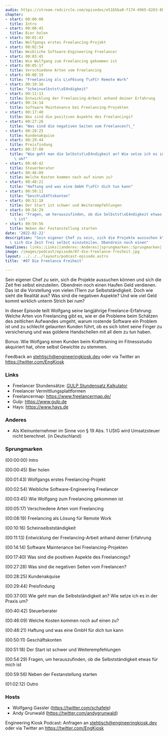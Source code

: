 ```yaml
---
audio: https://stream.redcircle.com/episodes/e51b5ba0-f174-4965-8203-8b5673dac440/stream.mp3
chapter:
- start: 00:00:00
  title: Intro
- start: 00:00:45
  title: Bier holen
- start: 00:01:43
  title: Wolfgangs erstes Freelancing-Projekt
- start: 00:02:54
  title: Weibliche Software-Engineering Freelancer
- start: 00:03:45
  title: Wie Wolfgang zum Freelancing gekommen ist
- start: 00:05:17
  title: Verschiedene Arten vom Freelancing
- start: 00:08:19
  title: "Freelancing als L\xF6sung f\xFCr Remote Work"
- start: 00:10:16
  title: "Scheinselbstst\xE4ndigkeit"
- start: 00:11:13
  title: Entwicklung der Freelancing-Arbeit anhand deiner Erfahrung
- start: 00:14:14
  title: Software Maintenance bei Freelancing-Projekten
- start: 00:17:40
  title: Was sind die positiven Aspekte des Freelancings?
- start: 00:27:28
  title: "Was sind die negativen Seiten vom Freelancen?\_"
- start: 00:28:25
  title: Kundenakquise
- start: 00:29:44
  title: Preisfindung
- start: 00:37:00
  title: "Wie geht man die Selbstst\xE4ndigkeit an? Wie setze ich es in der Praxis\
    \ um?"
- start: 00:40:42
  title: Steuerberater
- start: 00:46:09
  title: Welche Kosten kommen noch auf einen zu?
- start: 00:48:21
  title: "Haftung und was eine GmbH f\xFCr dich tun kann"
- start: 00:50:11
  title: "Gesch\xE4ftskonten"
- start: 00:51:18
  title: Der Start ist schwer und Weiterempfehlungen
- start: 00:54:29
  title: "Fragen, um herauszufinden, ob die Selbstst\xE4ndigkeit etwas f\xFCr mich\
    \ ist"
- start: 00:59:56
  title: Neben der Festanstellung starten
date: '2022-02-22'
description: "Sein eigener Chef zu sein, sich die Projekte aussuchen k\xF6nnen und\
  \ sich die Zeit frei selbst einzuteilen. Obendrein noch einen"
headlines: links::Links||anderes::Anderes||sprungmarken::Sprungmarken||hosts::Hosts
image: /images/podcast/episode/07-die-freelance-freiheit.jpg
layout: ../../../layouts/podcast-episode.astro
title: '#07 Die Freelance Freiheit'

---
```


<p class="mb-6 text-base md:text-lg text-coolGray-500">Sein eigener Chef zu sein, sich die Projekte aussuchen können und sich die Zeit frei selbst einzuteilen. Obendrein noch einen Haufen Geld verdienen. Das ist die Vorstellung von vielen ITlern zur Selbstständigkeit. Doch wie sieht die Realität aus? Was sind die negativen Aspekte? Und wie viel Geld kommt wirklich unterm Strich bei rum?</p><p class="mb-6 text-base md:text-lg text-coolGray-500">In dieser Episode teilt Wolfgang seine langjährige Freelance-Erfahrung: Welche Arten von Freelancing gibt es, wie er die Probleme beim Schätzen des zeitlichen Aufwandes umgeht, warum rostende Software ein Problem ist und zu schlecht gelaunten Kunden führt, ob es sich lohnt seine Finger zu versicherung und was goldene Handschellen mit all dem zu tun haben.</p><p class="mb-6 text-base md:text-lg text-coolGray-500">Bonus: Wie Wolfgang einen Kunden beim Krafttraining im Fitnessstudio akquiriert hat, ohne selbst Gewichte zu stemmen.</p><p class="mb-6 text-base md:text-lg text-coolGray-500">Feedback an </span><a class="underline hover:no-underline" style="text-decoration-line: underline;"href="mailto:stehtisch@engineeringkiosk.dev" rel="nofollow">stehtisch@engineeringkiosk.dev</a><span> oder via Twitter an </span><a class="underline hover:no-underline" style="text-decoration-line: underline;"href="https://twitter.com/EngKiosk" rel="nofollow">https://twitter.com/EngKiosk</a></p><h3 class="mb-4 text-2xl md:text-3xl font-semibold text-coolGray-800" id=links>Links</h3><ul class="list-disc px-5 mb-6 md:px-5 text-base md:text-lg text-coolGray-500" style="list-style-type: disc;"><li>Freelancer Stundensätze: </span><a class="underline hover:no-underline" style="text-decoration-line: underline;"href="https://www.gulp.de/stundensatzkalkulator" rel="nofollow">GULP Stundensatz Kalkulator</a></li><li>Freelancer Vermittlungsplattformen</li><li>Freelancermap: </span><a class="underline hover:no-underline" style="text-decoration-line: underline;"href="https://www.freelancermap.de/" rel="nofollow">https://www.freelancermap.de/</a></li><li>Gulp: </span><a class="underline hover:no-underline" style="text-decoration-line: underline;"href="https://www.gulp.de" rel="nofollow">https://www.gulp.de</a></li><li>Hays: </span><a class="underline hover:no-underline" style="text-decoration-line: underline;"href="https://www.hays.de" rel="nofollow">https://www.hays.de</a></li></ul><h3 class="mb-4 text-2xl md:text-3xl font-semibold text-coolGray-800" id=anderes>Anderes</h3><ul class="list-disc px-5 mb-6 md:px-5 text-base md:text-lg text-coolGray-500" style="list-style-type: disc;"><li>Als Kleinunternehmer im Sinne von § 19 Abs. 1 UStG wird Umsatzsteuer nicht berechnet. (in Deutschland)</li></ul><h3 class="mb-4 text-2xl md:text-3xl font-semibold text-coolGray-800" id=sprungmarken>Sprungmarken</h3><p class="mb-6 text-base md:text-lg text-coolGray-500">(00:00:00) Intro</p><p class="mb-6 text-base md:text-lg text-coolGray-500">(00:00:45) Bier holen</p><p class="mb-6 text-base md:text-lg text-coolGray-500">(00:01:43) Wolfgangs erstes Freelancing-Projekt</p><p class="mb-6 text-base md:text-lg text-coolGray-500">(00:02:54) Weibliche Software-Engineering Freelancer</p><p class="mb-6 text-base md:text-lg text-coolGray-500">(00:03:45) Wie Wolfgang zum Freelancing gekommen ist</p><p class="mb-6 text-base md:text-lg text-coolGray-500">(00:05:17) Verschiedene Arten vom Freelancing</p><p class="mb-6 text-base md:text-lg text-coolGray-500">(00:08:19) Freelancing als Lösung für Remote Work</p><p class="mb-6 text-base md:text-lg text-coolGray-500">(00:10:16) Scheinselbstständigkeit</p><p class="mb-6 text-base md:text-lg text-coolGray-500">(00:11:13) Entwicklung der Freelancing-Arbeit anhand deiner Erfahrung</p><p class="mb-6 text-base md:text-lg text-coolGray-500">(00:14:14) Software Maintenance bei Freelancing-Projekten</p><p class="mb-6 text-base md:text-lg text-coolGray-500">(00:17:40) Was sind die positiven Aspekte des Freelancings?</p><p class="mb-6 text-base md:text-lg text-coolGray-500">(00:27:28) Was sind die negativen Seiten vom Freelancen? </p><p class="mb-6 text-base md:text-lg text-coolGray-500">(00:28:25) Kundenakquise</p><p class="mb-6 text-base md:text-lg text-coolGray-500">(00:29:44) Preisfindung</p><p class="mb-6 text-base md:text-lg text-coolGray-500">(00:37:00) Wie geht man die Selbstständigkeit an? Wie setze ich es in der Praxis um?</p><p class="mb-6 text-base md:text-lg text-coolGray-500">(00:40:42) Steuerberater</p><p class="mb-6 text-base md:text-lg text-coolGray-500">(00:46:09) Welche Kosten kommen noch auf einen zu?</p><p class="mb-6 text-base md:text-lg text-coolGray-500">(00:48:21) Haftung und was eine GmbH für dich tun kann</p><p class="mb-6 text-base md:text-lg text-coolGray-500">(00:50:11) Geschäftskonten</p><p class="mb-6 text-base md:text-lg text-coolGray-500">(00:51:18) Der Start ist schwer und Weiterempfehlungen</p><p class="mb-6 text-base md:text-lg text-coolGray-500">(00:54:29) Fragen, um herauszufinden, ob die Selbstständigkeit etwas für mich ist</p><p class="mb-6 text-base md:text-lg text-coolGray-500">(00:59:56) Neben der Festanstellung starten</p><p class="mb-6 text-base md:text-lg text-coolGray-500">(01:02:12) Outro<span>﻿</span></p><h3 class="mb-4 text-2xl md:text-3xl font-semibold text-coolGray-800" id=hosts>Hosts</h3><ul class="list-disc px-5 mb-6 md:px-5 text-base md:text-lg text-coolGray-500" style="list-style-type: disc;"><li>Wolfgang Gassler (</span><a class="underline hover:no-underline" style="text-decoration-line: underline;"href="https://twitter.com/schafele" rel="nofollow">https://twitter.com/schafele</a><span>)</li><li>Andy Grunwald (</span><a class="underline hover:no-underline" style="text-decoration-line: underline;"href="https://twitter.com/andygrunwald" rel="nofollow">https://twitter.com/andygrunwald</a><span>)</li></ul><p class="mb-6 text-base md:text-lg text-coolGray-500">Engineering Kiosk Podcast: Anfragen an </span><a class="underline hover:no-underline" style="text-decoration-line: underline;"href="http://stehtisch@engineeringkiosk.dev" rel="nofollow">stehtisch@engineeringkiosk.dev</a><span> oder via Twitter an </span><a class="underline hover:no-underline" style="text-decoration-line: underline;"href="https://twitter.com/EngKiosk" rel="nofollow">https://twitter.com/EngKiosk</a><span> </p>
